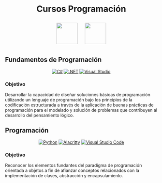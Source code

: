 <div align="center">

# Cursos Programación

<img src="https://www.luisllamas.es/img/csharp-icon.svg" height=70 style=margin:10px>
<img src="https://www.luisllamas.es/img/python-icon.svg" height=70 style=margin:10px>
</div>

## Fundamentos de Programación

<div align="center">

[![C#](https://custom-icon-badges.demolab.com/badge/C%23-%23239120.svg?logo=cshrp&logoColor=white)](#)
[![.NET](https://img.shields.io/badge/.NET-512BD4?logo=dotnet&logoColor=fff)](#)
[![Visual Studio](https://custom-icon-badges.demolab.com/badge/Visual%20Studio-5C2D91.svg?&logo=visual-studio&logoColor=white)](#)

</div>

### Objetivo

Desarrollar la capacidad de diseñar soluciones básicas de programación utilizando un lenguaje de programación bajo los principios de la codificación estructurada a través de la aplicación de buenas prácticas de programación para el modelado y solución de problemas que contribuyen al desarrollo del pensamiento lógico.

## Programación

<div align="center">

[![Python](https://img.shields.io/badge/Python-3776AB?logo=python&logoColor=fff)](#)
[![Alacritty](https://img.shields.io/badge/Alacritty-F46D01?logo=alacritty&logoColor=fff)](#)
[![Visual Studio Code](https://custom-icon-badges.demolab.com/badge/Visual%20Studio%20Code-0078d7.svg?logo=vsc&logoColor=white)](#)

</div>

### Objetivo

Reconocer los elementos fundantes del paradigma de programación
orientada a objetos a fin de afianzar conceptos relacionados con la
implementación de clases, abstracción y encapsulamiento.
